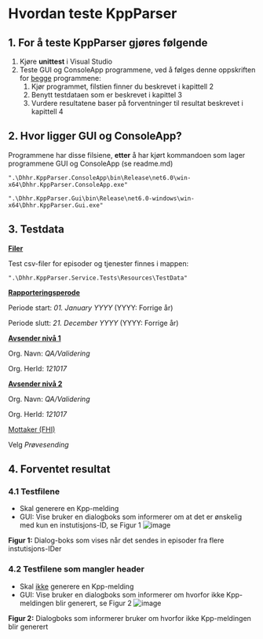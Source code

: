 # Hvordan teste KppParser

## 1. For å teste KppParser gjøres følgende
1. Kjøre **unittest** i Visual Studio
2. Teste GUI og ConsoleApp programmene, ved å følges denne oppskriften for <ins>begge</ins> programmene:
    1. Kjør programmet, filstien finner du beskrevet i kapittell 2
    2. Benytt testdataen som er beskrevet i kapittel 3
    3. Vurdere resultatene baser på forventninger til resultat beskrevet i kapittell 4
   


## 2. Hvor ligger GUI og ConsoleApp?
Programmene har disse filsiene, **etter** å har kjørt kommandoen som lager programmene GUI og ConsoleApp (se readme.md)
```
".\Dhhr.KppParser.ConsoleApp\bin\Release\net6.0\win-x64\Dhhr.KppParser.ConsoleApp.exe"
```
```
".\Dhhr.KppParser.Gui\bin\Release\net6.0-windows\win-x64\Dhhr.KppParser.Gui.exe"
```

## 3. Testdata

<ins>**Filer**</ins>

Test csv-filer for episoder og tjenester finnes i mappen:
```
".\Dhhr.KppParser.Service.Tests\Resources\TestData"
```

<ins>**Rapporteringsperode**</ins> 

Periode start: *01. January YYYY* (YYYY: Forrige år)

Periode slutt: *21. December YYYY* (YYYY: Forrige år)

<ins>**Avsender nivå 1**</ins> 

Org. Navn: *QA/Validering*

Org. HerId: *121017*

<ins>**Avsender nivå 2**</ins> 

Org. Navn: *QA/Validering*

Org. HerId: *121017*

<ins>Mottaker (FHI)</ins>

Velg *Prøvesending*

## 4. Forventet resultat
### 4.1 Testfilene
- Skal generere en Kpp-melding
- GUI: Vise bruker en dialogboks som informerer om at det er ønskelig med kun en instutisjons-ID, se Figur 1
![image](https://github.com/user-attachments/assets/b87bad89-d045-4f3a-8a1f-2cc10b8385c4)

**Figur 1:** Dialog-boks som vises når det sendes in episoder fra flere instutisjons-IDer

### 4.2 Testfilene som **mangler header**
- Skal <ins>ikke</ins> generere en Kpp-melding
- GUI: Vise bruker en dialogboks som informerer om hvorfor ikke Kpp-meldingen blir generert, se Figur 2
  ![image](https://github.com/user-attachments/assets/48eb060a-18ad-44b9-857f-b2d3b0a752fe)
  
**Figur 2:** Dialogboks som informerer bruker om hvorfor ikke Kpp-meldingen blir generert




